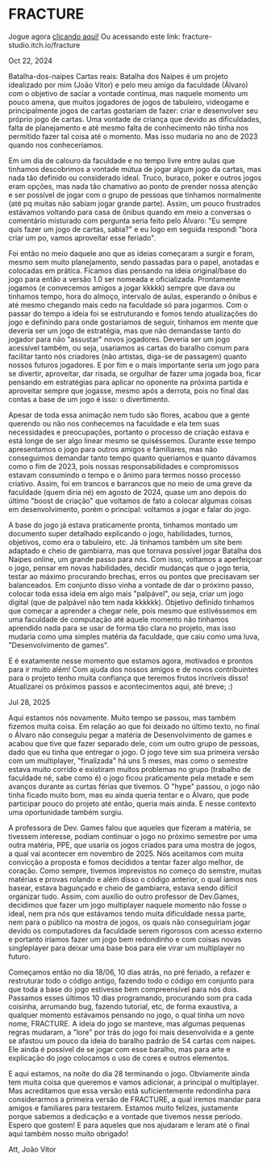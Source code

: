 # FRACTURE

Jogue agora [clicando aqui!](fracture-studio.itch.io/fracture)
Ou acessando este link: fracture-studio.itch.io/fracture

Oct 22, 2024
 
Batalha-dos-naipes
Cartas reais: Batalha dos Naipes é um projeto idealizado por mim (João Vitor) e pelo meu amigo da faculdade (Álvaro) com o objetivo de saciar a vontade contínua, mas naquele momento um pouco amena, que muitos jogadores de jogos de tabuleiro, videogame e principalmente jogos de cartas gostariam de fazer: criar e desenvolver seu próprio jogo de cartas. Uma vontade de criança que devido as dificuldades, falta de planejamento e até mesmo falta de conhecimento não tinha nos permitido fazer tal coisa até o momento. Mas isso mudaria no ano de 2023 quando nos conheceríamos.

Em um dia de calouro da faculdade e no tempo livre entre aulas que tinhamos descobrimos a vontade mútua de jogar algum jogo da cartas, mas nada tão definido ou considerado ideal. Truco, buraco, poker e outros jogos eram opções, mas nada tão chamativo ao ponto de prender nossa atenção e ser possível de jogar com o grupo de pessoas que tinhamos normalmente (até pq muitas não sabiam jogar grande parte). Assim, um pouco frustrados estávamos voltando para casa de ônibus quando em meio a conversas o comentário misturado com pergunta seria feito pelo Álvaro: "Eu sempre quis fazer um jogo de cartas, sabia?" e eu logo em seguida respondi "bora criar um po, vamos aproveitar esse feriado".

Foi então no meio daquele ano que as ideias começaram a surgir e foram, mesmo sem muito planejamento, sendo passadas para o papel, anotadas e colocadas em prática. Ficamos dias pensando na ideia original/base do jogo para então a versão 1.0 ser nomeada e oficializada. Prontamente jogamos (e convecemos amigos a jogar kkkkk) sempre que dava ou tinhamos tempo, hora do almoço, intervalo de aulas, esperando o ônibus e até mesmo chegando mais cedo na faculdade só para jogarmos. Com o passar do tempo a ideia foi se estruturando e fomos tendo atualizações do jogo e definindo para onde gostariamos de seguir, tinhamos em mente que deveria ser um jogo de estratégia, mas que não demandasse tanto do jogador para não "assustar" novos jogadores. Deveria ser um jogo acessível também, ou seja, usariamos as cartas do baralho comum para facilitar tanto nós criadores (não artistas, diga-se de passagem) quanto nossos futuros jogadores. E por fim e o mais importante seria um jogo para se divertir, aproveitar, dar risada, se orgulhar de fazer uma jogada boa, ficar pensando em estratégias para aplicar no oponente na próxima partida e aproveitar sempre que jogasse, mesmo após a derrota, pois no final das contas a base de um jogo é isso: o divertimento.

Apesar de toda essa animação nem tudo são flores, acabou que a gente querendo ou não nos conhecemos na faculdade e ela tem suas necessidades e preocupações, portanto o processo de criação estava e está longe de ser algo linear mesmo se quiséssemos. Durante esse tempo apresentamos o jogo para outros amigos e familiares, mas não conseguimos demandar tanto tempo quanto queriamos e quanto dávamos como o fim de 2023, pois nossas responsabilidades e compromissos estavam consumindo o tempo e o ânimo para termos nosso processo criativo. Assim, foi em trancos e barrancos que no meio de uma greve da faculdade (quem diria né) em agosto de 2024, quase um ano depois do último "boost de criação" que voltamos de fato a colocar algumas coisas em desenvolvimento, porém o principal: voltamos a jogar e falar do jogo.

A base do jogo já estava praticamente pronta, tinhamos montado um documento super detalhado explicando o jogo, habilidades, turnos, objetivos, como era o tabuleiro, etc. Já tinhamos também um site bem adaptado e cheio de gambiarra, mas que tornava possível jogar Batalha dos Naipes online, um grande passo para nós. Com isso, voltamos a aperfeiçoar o jogo, pensar em novas habilidades, decidir mudanças que o jogo teria, testar ao máximo procurando brechas, erros ou pontos que precisavam ser balanceados. Em conjunto disso vinha a vontade de dar o próximo passo, colocar toda essa ideia em algo mais "palpável", ou seja, criar um jogo digital (que de palpável não tem nada kkkkkk). Objetivo definido tinhamos que começar a aprender a chegar nele, pois mesmo que estivéssemos em uma faculdade de computação até aquele momento não tinhamos aprendido nada para se usar de forma tão clara no projeto, mas isso mudaria como uma simples matéria da faculdade, que caiu como uma luva, "Desenvolvimento de games".

E é exatamente nesse momento que estamos agora, motivados e prontos para ir muito além! Com ajuda dos nossos amigos e de novos contribuintes para o projeto tenho muita confiança que teremos frutos incríveis disso! Atualizarei os próximos passos e acontecimentos aqui, até breve; :)



Jul 28, 2025

Aqui estamos nós novamente. Muito tempo se passou, mas também fizemos muita coisa. Em relação ao que foi deixado no último texto, no final o Álvaro não conseguiu pegar a matéria de Desenvolvimento de games e acabou que tive que fazer separado dele, com um outro grupo de pessoas, dado que eu tinha que entregar o jogo. O jogo teve sim sua primeira versão com um multiplayer, "finalizada" há uns 5 meses, mas como o semestre estava muito corrido e existiram muitos problemas no grupo (trabalho de faculdade né, sabe como é) o jogo ficou praticamente pela metade e sem avanços durante as curtas férias que tivemos. O "hype" passou, o jogo não tinha ficado muito bom, mas eu ainda queria tentar e o Álvaro, que pode participar pouco do projeto até então, queria mais ainda. E nesse contexto uma oportunidade também surgiu.

A professora de Dev. Games falou que aqueles que fizeram a matéria, se tivessem interesse, podiam continuar o jogo no próximo semestre por uma outra matéria, PPE, que usaria os jogos criados para uma mostra de jogos, a qual vai acontecer em novembro de 2025. Nós aceitamos com muita convicção a proposta e fomos decididos a tentar fazer algo melhor, de coração. Como sempre, tivemos imprevistos no começo do semstre, muitas matérias e provas rolando e além disso o código anterior, o qual íamos nos basear, estava bagunçado e cheio de gambiarra, estava sendo difícil organizar tudo. Assim, com auxílio do outro professor de Dev.Games, decidimos que fazer um jogo multiplayer naquele momento não fosse o ideal, nem pra nós que estávamos tendo muita dificuldade nessa parte, nem para o público na mostra de jogos, os quais não conseguiriam jogar devido os computadores da faculdade serem rigorosos com acesso externo e portanto iríamos fazer um jogo bem redondinho e com coisas novas singleplayer para deixar uma base boa para ele virar um multiplayer no futuro. 

Começamos então no dia 18/06, 10 dias atrás, no pré feriado, a refazer e restruturar todo o código antigo, fazendo todo o código em conjunto para que toda a base do jogo estivesse bem compreensível para nós dois. Passamos esses últimos 10 dias programando, procurando som pra cada coisinha, arrumando bug, fazendo tutorial, etc, de forma exaustiva, a qualquer momento estávamos pensando no jogo, o qual tinha um novo nome, FRACTURE. A ideia do jogo se manteve, mas algumas pequenas regras mudaram, a "lore" por trás do jogo foi mais desenvolvida e a gente se afastou um pouco da ideia do baralho padrão de 54 cartas com naipes. Ele ainda é possível de se jogar com esse baralho, mas para arte e explicação do jogo colocamos o uso de cores e outros elementos.

E aqui estamos, na noite do dia 28 terminando o jogo. Obviamente ainda tem muita coisa que queremos e vamos adicionar, a principal o multiplayer. Mas acreditamos que essa versão está suficientemente redondinha para considerarmos a primeira versão de FRACTURE, a qual iremos mandar para amigos e familiares para testarem. Estamos muito felizes, justamente porque sabemos a dedicação e a vontade que tivemos nesse período. Espero que gostem! E para aqueles que nos ajudaram e leram até o final aqui também nosso muito obrigado!

Att, João Vitor
